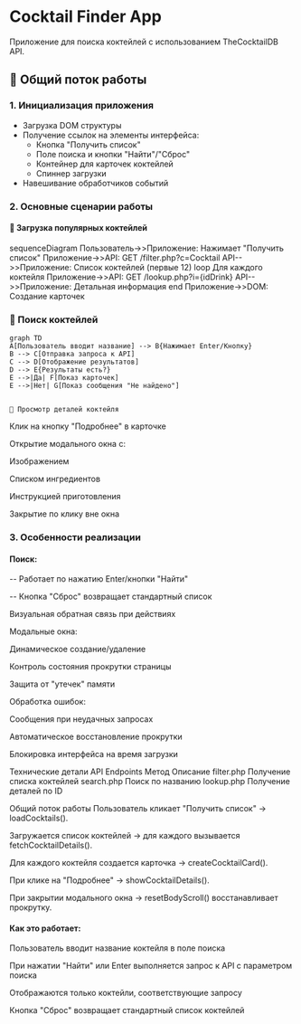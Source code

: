 # Cocktail Finder App

Приложение для поиска коктейлей с использованием TheCocktailDB API.

## 📌 Общий поток работы

### 1. Инициализация приложения
- Загрузка DOM структуры
- Получение ссылок на элементы интерфейса:
  - Кнопка "Получить список"
  - Поле поиска и кнопки "Найти"/"Сброс"
  - Контейнер для карточек коктейлей
  - Спиннер загрузки
- Навешивание обработчиков событий

### 2. Основные сценарии работы

#### 🔹 Загрузка популярных коктейлей

sequenceDiagram
    Пользователь->>Приложение: Нажимает "Получить список"
    Приложение->>API: GET /filter.php?c=Cocktail
    API-->>Приложение: Список коктейлей (первые 12)
    loop Для каждого коктейля
        Приложение->>API: GET /lookup.php?i={idDrink}
        API-->>Приложение: Детальная информация
    end
    Приложение->>DOM: Создание карточек



### 🔹 Поиск коктейлей
    graph TD
    A[Пользователь вводит название] --> B{Нажимает Enter/Кнопку}
    B --> C[Отправка запроса к API]
    C --> D[Отображение результатов]
    D --> E{Результаты есть?}
    E -->|Да| F[Показ карточек]
    E -->|Нет| G[Показ сообщения "Не найдено"]


    🔹 Просмотр деталей коктейля
Клик на кнопку "Подробнее" в карточке

Открытие модального окна с:

Изображением

Списком ингредиентов

Инструкцией приготовления

Закрытие по клику вне окна




### 3. Особенности реализации



#### Поиск:

-- Работает по нажатию Enter/кнопки "Найти"

-- Кнопка "Сброс" возвращает стандартный список

Визуальная обратная связь при действиях

Модальные окна:

Динамическое создание/удаление

Контроль состояния прокрутки страницы

Защита от "утечек" памяти

Обработка ошибок:

Сообщения при неудачных запросах

Автоматическое восстановление прокрутки

Блокировка интерфейса на время загрузки


Технические детали
API Endpoints
Метод	Описание
filter.php	Получение списка коктейлей
search.php	Поиск по названию
lookup.php	Получение деталей по ID



Общий поток работы
Пользователь кликает "Получить список" → loadCocktails().

Загружается список коктейлей → для каждого вызывается fetchCocktailDetails().

Для каждого коктейля создается карточка → createCocktailCard().

При клике на "Подробнее" → showCocktailDetails().

При закрытии модального окна → resetBodyScroll() восстанавливает прокрутку.




#### Как это работает:

Пользователь вводит название коктейля в поле поиска

При нажатии "Найти" или Enter выполняется запрос к API с параметром поиска

Отображаются только коктейли, соответствующие запросу

Кнопка "Сброс" возвращает стандартный список коктейлей